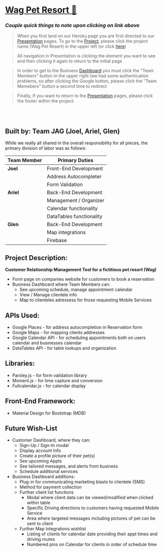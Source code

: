 # [Wag Pet Resort   :dog:](https://wag-project.herokuapp.com/)

### *Couple quick things to note upon clicking on link above*
 > When you first land on our Heroku page you are first directed to our [Presentation](https://wag-project.herokuapp.com/) pages. To go to the [Project](https://wag-project.herokuapp.com/res-info-test.html), please click the project name (Wag Pet Resert) in the upper left (or click [here](https://wag-project.herokuapp.com/res-info-test.html))
 
 
 > All navigation in Presentation is clicking the element you want to see and then clicking it again to return to the initial page
 
 
 > In order to get to the Business [Dashboard](https://wag-project.herokuapp.com/landing-2.html) you must click the "Team Members" button in the upper right (we had some authentication problems, so after clicking the Google button, please click the "Team Memebers" button a second time to redirect
 
 
 > Finally, if you want to return to the [Presentation](https://wag-project.herokuapp.com/) pages, please click the footer within the project.

<br>
<br>

## Built by:  Team **JAG** (Joel, Ariel, Glen)

While we really all shared in the overall responsibility for all pieces, the primary division of labor was as follows:

Team Member | Primary Duties
----------- | --------------
**Joel**   | Front-End Development
&nbsp;     | Address Autocompleter
&nbsp;     | Form Validation
**Ariel**  | Back-End Development
&nbsp;     | Management / Organizer
&nbsp;     | Calendar functionality
&nbsp;     | DataTables functionality
**Glen**   | Back-End Development
&nbsp;     | Map integrations
&nbsp;     | Firebase
  

## Project Description: 
**Customer Relationship Management Tool for a fictitious pet resort (Wag)**  
 - Form page on companies website for customers to book a reservation 
 - Business Dashboard where Team Members can:
   - See upcoming schedule, manage appointment calendar
   - View / Manage clientele info
   - Map to clienteles adressess for those requesting Mobile Services
 
## APIs Used:
- Google Places - for address autocompletion in Reservation form
- Google Maps - for mapping clients addresses
- Google Calendar API - for scheduling appointments both on users calendar and businesses calendar
- DataTables API - for table lookups and organization 

## Libraries:
- Parsley.js - for form validation library
- Moment.js - for time capture and conversion
- Fullcalendar.js - for calendar display

## Front-End Framework:
- Material Design for Bootstrap (MDB)


## Future Wish-List
- Customer Dashboard, where they can:
  - Sign-Up / Sign-In modal 
  - Display account Info
  - Create a profile picture of their pet(s)
  - See upcoming Appts
  - See tailored messages, and alerts from business
  - Schedule additional services
- Business Dashboard additions:
  - Plug-in for communicating marketing blasts to clientele (SMS)
  - Method for payment collection
  - Further client list functions
    - Modal where client data can be viewed/modified when clicked within table
    - Specific Driving directions to customers having requested Mobile Service
    - Area where targeted messages including pictures of pet can be sent to client
  - Further Map Integrations wishlist
    - Listing of clients for calendar date providing their appt times and driving routes
    - Numbered pins on Calendar for clients in order of schedule time

